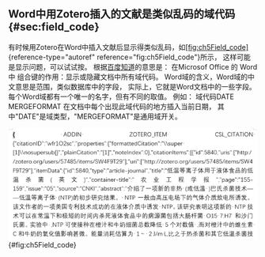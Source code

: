## Word中用Zotero插入的文献是类似乱码的域代码 {#sec:field_code}

有时候用Zotero在Word中插入文献后显示得类似乱码，如[\[fig:ch5Field_code\]](#fig:ch5Field_code){reference-type="autoref" reference="fig:ch5Field_code"}所示， 这样可能是显示问题，可以试试按。 根据[百度知道](https://link.zhihu.com/?target=https%3A//zhidao.baidu.com/question/158669989.html)的意思是： 在Microsof Office 的 Word 中 组合键的作用：显示或隐藏文档中所有域代码。 Word域的含义，Word域的中文意思是范围，类似数据库中的字段， 实际上，它就是Word文档中的一些字段。每个Word域都有一个唯一的名字，但有不同的取值。 例如： 域代码DATE MERGEFORMAT 在文档中每个出现此域代码的地方插入当前日期， 其中\"DATE\"是域类型，\"MERGEFORMAT\"是通用域开关。

![Word中插入文献后显示得类似乱码](ch5Field_code.png){#fig:ch5Field_code}

